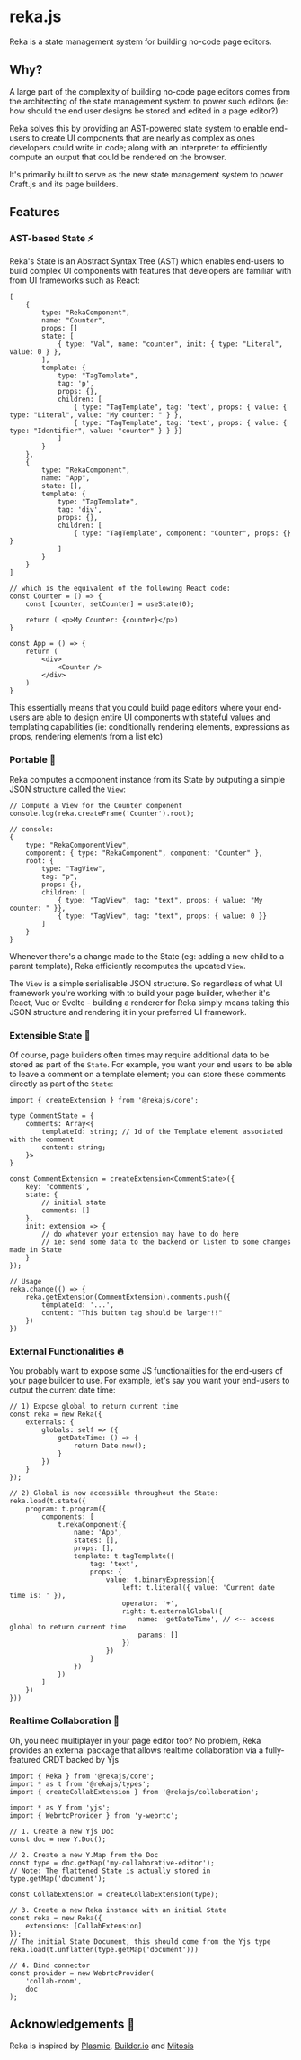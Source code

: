# reka.js 

Reka is a state management system for building no-code page editors.

## Why?

A large part of the complexity of building no-code page editors comes from the architecting of the state management system to power such editors (ie: how should the end user designs be stored and edited in a page editor?)

Reka solves this by providing an AST-powered state system to enable end-users to create UI components that are nearly as complex as ones developers could write in code; along with an interpreter to efficiently compute an output that could be rendered on the browser.

It's primarily built to serve as the new state management system to power Craft.js and its page builders.

## Features

### AST-based State :zap:

Reka's State is an Abstract Syntax Tree (AST) which enables end-users to build complex UI components with features that developers are familiar with from UI frameworks such as React:

```tsx
[
    {
        type: "RekaComponent",
        name: "Counter",
        props: []
        state: [
            { type: "Val", name: "counter", init: { type: "Literal", value: 0 } },
        ],
        template: {
            type: "TagTemplate",
            tag: 'p',
            props: {},
            children: [
                { type: "TagTemplate", tag: 'text', props: { value: { type: "Literal", value: "My counter: " } },            
                { type: "TagTemplate", tag: 'text', props: { value: { type: "Identifier", value: "counter" } } }}
            ]
        }
    },
    {
        type: "RekaComponent",
        name: "App",
        state: [],
        template: {
            type: "TagTemplate",
            tag: 'div',
            props: {},
            children: [
                { type: "TagTemplate", component: "Counter", props: {} }
            ]
        }
    }
]

// which is the equivalent of the following React code:
const Counter = () => {
    const [counter, setCounter] = useState(0);

    return ( <p>My Counter: {counter}</p>)
}

const App = () => {
    return (
        <div>
            <Counter />
        </div>
    )
}
```

This essentially means that you could build page editors where your end-users are able to design entire UI components with stateful values and templating capabilities (ie: conditionally rendering elements, expressions as props, rendering elements from a list etc)

### Portable :car:

Reka computes a component instance from its State by outputing a simple JSON structure called the `View`: 

```tsx
// Compute a View for the Counter component
console.log(reka.createFrame('Counter').root);

// console:
{
    type: "RekaComponentView",
    component: { type: "RekaComponent", component: "Counter" },
    root: {
        type: "TagView",
        tag: "p",
        props: {},
        children: [
            { type: "TagView", tag: "text", props: { value: "My counter: " }},
            { type: "TagView", tag: "text", props: { value: 0 }}
        ]
    }
}
```

Whenever there's a change made to the State (eg: adding a new child to a parent template), Reka efficiently recomputes the updated `View`.

The `View` is a simple serialisable JSON structure. So regardless of what UI framework you're working with to build your page builder, whether it's React, Vue or Svelte - building a renderer for Reka simply means taking this JSON structure and rendering it in your preferred UI framework.

### Extensible State :hammer:

Of course, page builders often times may require additional data to be stored as part of the `State`. For example, you want your end users to be able to leave a comment on a template element; you can store these comments directly as part of the `State`: 

```tsx
import { createExtension } from '@rekajs/core';

type CommentState = {
    comments: Array<{
        templateId: string; // Id of the Template element associated with the comment
        content: string;
    }>
}

const CommentExtension = createExtension<CommentState>({
    key: 'comments', 
    state: {
        // initial state
        comments: []
    },
    init: extension => {
        // do whatever your extension may have to do here
        // ie: send some data to the backend or listen to some changes made in State
    }
});

// Usage
reka.change(() => {
    reka.getExtension(CommentExtension).comments.push({
        templateId: '...',
        content: "This button tag should be larger!!" 
    })
})
```

### External Functionalities :fire:

You probably want to expose some JS functionalities for the end-users of your page builder to use. For example, let's say you want your end-users to output the current date time:

```tsx
// 1) Expose global to return current time
const reka = new Reka({
    externals: {
        globals: self => ({
            getDateTime: () => {
                return Date.now();
            }
        })
    }
});

// 2) Global is now accessible throughout the State:
reka.load(t.state({
    program: t.program({
        components: [
            t.rekaComponent({
                name: 'App',
                states: [],
                props: [],
                template: t.tagTemplate({
                    tag: 'text',
                    props: {
                        value: t.binaryExpression({
                            left: t.literal({ value: 'Current date time is: ' }),
                            operator: '+',
                            right: t.externalGlobal({
                                name: 'getDateTime', // <-- access global to return current time
                                params: []
                            })
                        })
                    }
                })
            })
        ]
    })
}))

```

### Realtime Collaboration :tada:

Oh, you need multiplayer in your page editor too? No problem, Reka provides an external package that allows realtime collaboration via a fully-featured CRDT backed by Yjs

```tsx
import { Reka } from '@rekajs/core';
import * as t from '@rekajs/types';
import { createCollabExtension } from '@rekajs/collaboration';

import * as Y from 'yjs';
import { WebrtcProvider } from 'y-webrtc';

// 1. Create a new Yjs Doc
const doc = new Y.Doc();

// 2. Create a new Y.Map from the Doc
const type = doc.getMap('my-collaborative-editor');
// Note: The flattened State is actually stored in type.getMap('document');

const CollabExtension = createCollabExtension(type);

// 3. Create a new Reka instance with an initial State
const reka = new Reka({
    extensions: [CollabExtension]
}); 
// The initial State Document, this should come from the Yjs type
reka.load(t.unflatten(type.getMap('document')))

// 4. Bind connector
const provider = new WebrtcProvider(
    'collab-room',
    doc
);
```

## Acknowledgements :raised_hands:

Reka is inspired by [Plasmic](https://www.plasmic.app/), [Builder.io](https://builder.io) and [Mitosis](https://github.com/BuilderIO/mitosis)